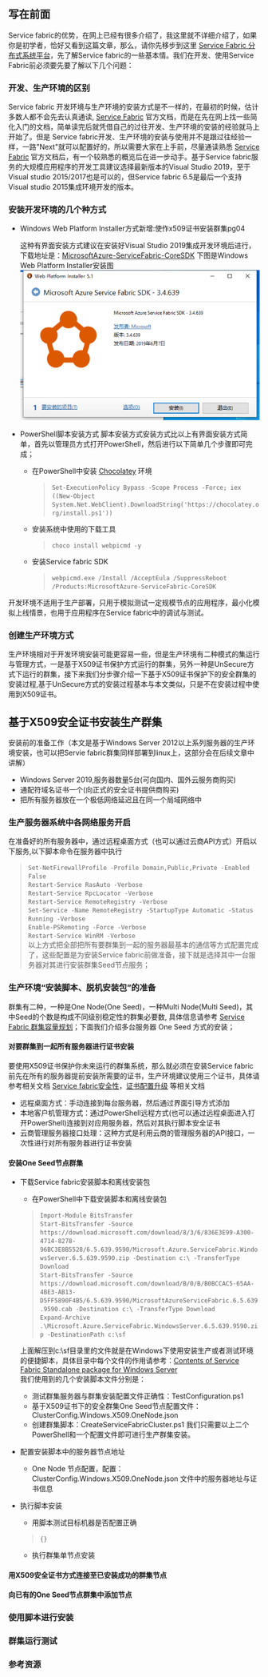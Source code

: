 ## 写在前面

Service fabric的优势，在网上已经有很多介绍了，我这里就不详细介绍了，如果你是初学者，恰好又看到这篇文章，那么，请你先移步到这里 [Service Fabric 分布式系统平台](https://docs.microsoft.com/zh-cn/azure/service-fabric/)，先了解Service fabric的一些基本情。我们在开发、使用Service Fabric前必须要先要了解以下几个问题：

### 开发、生产环境的区别
Service fabric 开发环境与生产环境的安装方式是不一样的，在最初的时候，估计多数人都不会先去认真通读, [Service Fabric](https://docs.microsoft.com/en-us/azure/service-fabric/ "Service Fabric Documentation") 官方文档，而是在先在网上找一些简化入门的文档，简单读完后就凭借自己的过往开发、生产环境的安装的经验就马上开始了。但是 Service fabric开发、生产环境的安装与使用并不是跟过往经验一样，一路"Next"就可以配置好的，所以需要大家在上手前，尽量通读熟悉 [Service Fabric](https://docs.microsoft.com/en-us/azure/service-fabric/ "Service Fabric Documentation") 官方文档后，有一个较熟悉的概览后在进一步动手。基于Service fabric服务的大规模应用程序的开发工具建议选择最新版本的Visual Studio 2019，至于Visual studio 2015/2017也是可以的，但Service fabric 6.5是最后一个支持Visual studio 2015集成环境开发的版本。
### 安装开发环境的几个种方式
- Windows Web Platform Installer方式新增:使作x509证书安装群集pg04

    这种有界面安装方式建议在安装好Visual Studio 2019集成开发环境后进行，下载地址是：[MicrosoftAzure-ServiceFabric-CoreSDK](https://webpihandler.azurewebsites.net/web/handlers/webpi.ashx/getinstaller/MicrosoftAzure-ServiceFabric-CoreSDK.appids "MicrosoftAzure-ServiceFabric-CoreSDK.exe")
    下图是Windows Web Platform Installer安装图
    ![Web Platform installer](_v_images/O_01.png)
- PowerShell脚本安装方式
    脚本安装方式安装方式比以上有界面安装方式简单，首先以管理员方式打开PowerShell，然后进行以下简单几个步骤即可完成；
    + 在PowerShell中安装 [Chocolatey](https://chocolatey.org/install "Installing Chocolatey") 环境
    
        > ` Set-ExecutionPolicy Bypass -Scope Process -Force; iex ((New-Object System.Net.WebClient).DownloadString('https://chocolatey.org/install.ps1')) `
    + 安装系统中使用的下载工具
        >` choco install webpicmd -y `
    + 安装Service fabric SDK
        >` webpicmd.exe /Install /AcceptEula /SuppressReboot /Products:MicrosoftAzure-ServiceFabric-CoreSDK `
        
开发环境不适用于生产部署，只用于模拟测试一定规模节点的应用程序，最小化模拟上线情景，也用于应用程序在Service fabric中的调试与测试。
### 创建生产环境方式
生产环境相对于开发环境安装可能更容易一些，但是生产环境有二种模式的集运行与管理方式，一是基于X509证书保护方式运行的群集，另外一种是UnSecure方式下运行的群集，接下来我们分步骤介绍一下基于X509证书保护下的安全群集的安装过程,基于UnSecure方式的安装过程基本与本文类似，只是不在安装过程中使用到X509证书。

## 基于X509安全证书安装生产群集
安装前的准备工作（本文是基于Windows Server 2012以上系列服务器的生产环境安装，也可以把Servie fabric群集同样部署到linux上，这部分会在后续文章中讲解）
- Windows Server 2019,服务器数量5台(可向国内、国外云服务商购买)
- 通配符域名证书一个(向正式的安全证书提供商购买)
- 把所有服务器放在一个极低网络延迟且在同一个局域网络中
### 生产服务器系统中各网络服务开启
在准备好的所有服务器中，通过远程桌面方式（也可以通过云商API方式）开启以下服务,以下脚本命令在服务器中执行
> ` Set-NetFirewallProfile -Profile Domain,Public,Private -Enabled False `  
` Restart-Service RasAuto -Verbose `  
` Restart-Service RpcLocator -Verbose `  
` Restart-Service RemoteRegistry -Verbose `  
` Set-Service -Name RemoteRegistry -StartupType Automatic -Status Running -Verbose `  
`Enable-PSRemoting -Force -Verbose `  
`Restart-Service WinRM -Verbose `   
以上方式把全部把所有要群集到一起的服务器最基本的通信等方式配置完成了，这些配置是为安装Service fabric前做准备，接下就是选择其中一台服务器对其进行安装群集Seed节点服务；
### 生产环境“安装脚本、脱机安装包”的准备
群集有二种，一种是One Node(One Seed)，一种Multi Node(Multi Seed)，其中Seed的个数是构成不同级别稳定性的群集必要数, 具体信息请参考 [Service Fabric 群集容量规划](https://docs.microsoft.com/en-us/azure/service-fabric/service-fabric-cluster-capacity "Service Fabric 群集容量规划")；下面我们介绍多台服务器 One Seed 方式的安装；
#### 对要群集到一起所有服务器进行证书安装
要使用X509证书保护你未来运行的群集系统，那么就必须在安装Service fabric前先在所有的服务器提前安装所需要的证书，生产环境建议使用三个证书，具体请参考相关文档 [Service fabric安全性](https://docs.azure.cn/zh-cn/service-fabric/service-fabric-best-practices-security)，[证书配置升级](https://docs.azure.cn/zh-cn/service-fabric/service-fabric-cluster-config-upgrade-windows-server) 等相关文档
- 远程桌面方式：手动连接到每台服务器，然后通过界面引导方式添加
- 本地客户机管理方式：通过PowerShell远程方式(也可以通过远程桌面进入打开PowerShell)连接到对应用服务器，然后对其执行脚本安全证书
- 云商管理服务器接口处理：这种方式是利用云商的管理服务器的API接口，一次性进行对所有服务器进行证书安装
#### 安装One Seed节点群集
- 下载Service fabric安装脚本和离线安装包
    - 在PowerShell中下载安装脚本和离线安装包  
    >` Import-Module BitsTransfer `  
    ` Start-BitsTransfer -Source https://download.microsoft.com/download/8/3/6/836E3E99-A300-4714-8278-96BC3E8B5528/6.5.639.9590/Microsoft.Azure.ServiceFabric.WindowsServer.6.5.639.9590.zip -Destination c:\ -TransferType Download `  
    ` Start-BitsTransfer -Source https://download.microsoft.com/download/B/0/B/B0BCCAC5-65AA-4BE3-AB13-D5FF5890F4B5/6.5.639.9590/MicrosoftAzureServiceFabric.6.5.639.9590.cab -Destination c:\ -TransferType Download `  
    ` Expand-Archive .\Microsoft.Azure.ServiceFabric.WindowsServer.6.5.639.9590.zip -DestinationPath c:\sf `  
    
    上面解压到c:\sf目录里的文件就是在Windows下使用安装生产或者测试环境的便捷脚本，具体目录中每个文件的作用请参考：[Contents of Service Fabric Standalone package for Windows Server](https://docs.microsoft.com/en-us/azure/service-fabric/service-fabric-cluster-standalone-package-contents)  
    我们使用到的几个安装脚本文件分别是：  
    - 测试群集服务器与群集安装配置文件正确性：TestConfiguration.ps1
    - 基于X509证书下的安全群集One Seed节点配置文件：ClusterConfig.Windows.X509.OneNode.json  
    - 创建群集脚本：CreateServiceFabricCluster.ps1
    我们只需要以上二个PowerShell和一个配置文件即可进行生产群集安装。
   　
- 配置安装脚本中的服务器节点地址
    - One Node 节点配置，配置：ClusterConfig.Windows.X509.OneNode.json 文件中的服务器地址与证书信息
- 执行脚本安装
    - 用脚本测试目标机器是否配置正确  
    > ` {} `
    - 执行群集单节点安装
#### 用X509安全证书方式连接至已安装成功的群集节点
#### 向已有的One Seed节点群集中添加节点
### 使用脚本进行安装
### 群集运行测试
### 参考资源